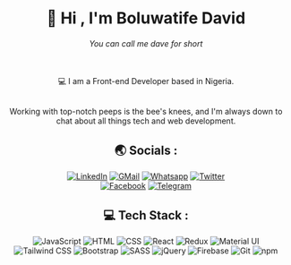 <!-- - 👋 Hi, I’m @GIT-Gizmo
- 👀 I’m interested in meeting enthusiastic web developers like myself
- 🌱 I’m currently learning to become a Full-Stack developer
- 💞️ I’m looking to collaborate on any web projects
- 📫 How to reach me davidbolu12@gmail.com or message me on whatsapp https://wa.me/+2348161507144 -->




<h1 align="center"> 👋 Hi , I'm Boluwatife David </h1>

<h6 align="center">You can call me dave for short</h6>
  &nbsp;

<div align="center">
💻 I am a Front-end Developer based in Nigeria.
<div>
  &nbsp;
  
<p>Working with top-notch peeps is the bee's knees, and I'm always down to chat about all things tech and web development.</p>

<h2 align="center"> 🌏 Socials :</h2>

<div align="center">

  [![LinkedIn](https://img.shields.io/badge/LinkedIn-0A66C2?style=for-the-badge&logo=linkedin&logoColor=white)](https://www.linkedin.com/in/boluwatife-david-b73354ab/) 
  [![GMail](https://img.shields.io/badge/GMail-DB4437?style=for-the-badge&logo=gmail&logoColor=F4B400)](mailto:davidbolu12@gmail.com)
  [![Whatsapp](https://img.shields.io/badge/Whatsapp-075E54?style=for-the-badge&logo=whatsapp&logoColor=white)](https:/wa.me/+2348161507144) 
  [![Twitter](https://img.shields.io/badge/Twitter-00acee?style=for-the-badge&logo=twitter&logoColor=white)](https://twitter.com/davecodes2)  
  [![Facebook](https://img.shields.io/badge/Facebook-3b5998?style=for-the-badge&logo=facebook&logoColor=white)](https://facebook.com/profile.php?id=100089865966957)
  [![Telegram](https://img.shields.io/badge/Telegram-0088cc?style=for-the-badge&logo=telegram&logoColor=white)](https:/https://t.me/dave_gizmo) 

</div>
  
<!-- <div style="display: flex; width: 80%; margin: 0 auto">
  
  # 📊 GitHub Stats:
  
  [![GitHub stats](https://github-readme-stats.vercel.app/api?username=GIT-Gizmo&theme=gotham&hide=prs)]()

  [![Top Langs](https://github-readme-stats.vercel.app/api/top-langs/?username=GIT-Gizmo&theme=gotham)]()
  
  [![Readme Card](https://github-readme-stats.vercel.app/api/pin/?username=GIT-Gizmo&repo=davecodes&theme=github_dark)](https://github.com/GIT-Gizmo/davecodes)
  
</div>     -->

<h2 align="center"> 💻 Tech Stack :</h2>
<div align="center">
  
 ![JavaScript](https://img.shields.io/badge/JavaScript-F7DF1E?style=for-the-badge&logo=javascript&logoColor=black) ![HTML](https://img.shields.io/badge/HTML5-E34F26?style=for-the-badge&logo=html5&logoColor=white) ![CSS](https://img.shields.io/badge/CSS3-1572B6?style=for-the-badge&logo=css3&logoColor=white) ![React](https://img.shields.io/badge/React-20232A?style=for-the-badge&logo=react&logoColor=61DAFB) ![Redux](https://img.shields.io/badge/Redux-764ABC?style=for-the-badge&logo=redux&logoColor=white) ![Material UI](https://img.shields.io/badge/Material--UI-0081CB?style=for-the-badge&logo=material-ui&logoColor=white) ![Tailwind  CSS](https://img.shields.io/badge/Tailwindcss-828cf5?style=for-the-badge&logo=tailwindcss&logoColor=7484e5) ![Bootstrap](https://img.shields.io/badge/Bootstrap-563D7C?style=for-the-badge&logo=bootstrap&logoColor=white) ![SASS](https://img.shields.io/badge/SASS-cc6699?style=for-the-badge&logo=SASS&logoColor=black) ![jQuery](https://img.shields.io/badge/jQuery-0769AD?style=for-the-badge&logo=jquery&logoColor=white) ![Firebase](https://img.shields.io/badge/Firebase-059BE5?style=for-the-badge&logo=firebase&logoColor=FFA611)  ![Git](https://img.shields.io/badge/Git-F05032?style=for-the-badge&logo=git&logoColor=white) ![npm](https://img.shields.io/badge/npm-CB3837?style=for-the-badge&logo=npm)
  
</div> 






<!-- ![TypeScript](https://img.shields.io/badge/TypeScript-007ACC?style=for-the-badge&logo=typescript&logoColor=white)
 ![Java](https://img.shields.io/badge/Java-ED8B00?style=for-the-badge&logo=java&logoColor=white) ![PHP](https://img.shields.io/badge/PHP-777BB4?style=for-the-badge&logo=php&logoColor=white) ![Python](https://img.shields.io/badge/Python-3776AB?style=for-the-badge&logo=python&logoColor=white) ![Vue](https://img.shields.io/badge/Vue.js-35495E?style=for-the-badge&logo=vuedotjs&logoColor=4FC08D) ![Express](https://img.shields.io/badge/Express-000000?style=for-the-badge&logo=express&logoColor=white) ![NestJS](https://img.shields.io/badge/NestJS-E0234E?style=for-the-badge&logo=nestjs&logoColor=white) ![Spring Boot](https://img.shields.io/badge/Spring_Boot-6DB33F?style=for-the-badge&logo=spring&logoColor=white) ![Zend](https://img.shields.io/badge/Zend-067593?style=for-the-badge&logo=zend&logoColor=white) ![MySQL](https://img.shields.io/badge/MySQL-00000F?style=for-the-badge&logo=mysql&logoColor=white) ![MongoDB](https://img.shields.io/badge/MongoDB-4EA94B?style=for-the-badge&logo=mongodb&logoColor=white) ![PostgreSQL](https://img.shields.io/badge/PostgreSQL-316192?style=for-the-badge&logo=postgresql&logoColor=white) ![MyBatis](https://img.shields.io/badge/MyBatis-black?style=for-the-badge&logo=mybatis&logoColor=white) ![TypeORM](https://img.shields.io/badge/TypeORM-black?style=for-the-badge&logo=typeorm&logoColor=white)
![Postman](https://img.shields.io/badge/Postman-FF6C37?style=for-the-badge&logo=postman&logoColor=white) ![Docker](https://img.shields.io/badge/Docker-2496ED?style=for-the-badge&logo=docker&logoColor=white) ![Swagger](https://img.shields.io/badge/Swagger-85EA2D?style=for-the-badge&logo=swagger&logoColor=white) ![Elasticsearch](https://img.shields.io/badge/Elasticsearch-005571?style=for-the-badge&logo=elasticsearch&logoColor=white)
-->

<!---
GIT-Gizmo/GIT-Gizmo is a ✨ special ✨ repository because its `README.md` (this file) appears on your GitHub profile.
You can click the Preview link to take a look at your changes.
--->
